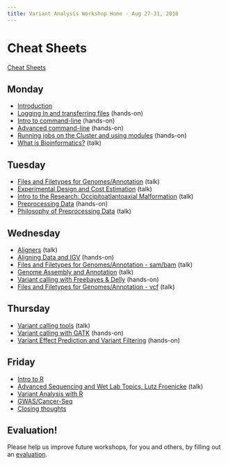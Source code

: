 ```yaml
---
title: Variant Analysis Workshop Home - Aug 27-31, 2018
---
```


Cheat Sheets
=======

[Cheat Sheets](cheatSheetIndex.md)


Monday
----------

* [Introduction](monday/Introduction.pdf)
* [Logging In and transferring files](monday/logging-in) (hands-on)
* [Intro to command-line](monday/command-line-intro) (hands-on)
* [Advanced command-line](monday/advanced-command-line) (hands-on)
* [Running jobs on the Cluster and using modules](monday/cluster) (hands-on)
* [What is Bioinformatics?](additional_lectures/What_is_Bioinformatics.pdf) (talk)


Tuesday
----------

* [Files and Filetypes for Genomes/Annotation](tuesday/Filetypes.pdf) (talk)
* [Experimental Design and Cost Estimation](tuesday/ExperimentalDesign.pdf) (talk)
* [Intro to the Research: Occipitoatlantoaxial Malformation](tuesday/OAAM.pdf) (talk)
* [Preprocessing Data](tuesday/preproc) (hands-on)
* [Philosophy of Preprocessing Data](tuesday/Preprocessing.pdf) (talk)


Wednesday
----------

* [Aligners](wednesday/Aligners.pdf) (talk)
* [Aligning Data and IGV](wednesday/alignment) (hands-on)
* [Files and Filetypes for Genomes/Annotation - sam/bam](tuesday/Filetypes.pdf) (talk)
* [Genome Assembly and Annotation](wednesday/GenomeAssembly.pdf) (talk)
* [Variant calling with Freebayes & Delly](wednesday/variant_calling) (hands-on)
* [Files and Filetypes for Genomes/Annotation - vcf](tuesday/Filetypes.pdf) (talk)


Thursday
----------

* [Variant calling tools](thursday/VariantCalling.pdf) (talk)
* [Variant calling with GATK](wednesday/gatk) (hands-on)
* [Variant Effect Prediction and Variant Filtering](thursday/snpeff) (hands-on)


Friday
----------

* [Intro to R](friday/Intro2R.md)
* [Advanced Sequencing and Wet Lab Topics, Lutz Froenicke](friday/VariantAnalysisBioinformaticsWorkshop_082017.pdf) (talk)
* [Variant Analysis with R](friday/Variant-Analysis-by-R.md)
* [GWAS/Cancer-Seq](friday/GWAS_Cancer.pdf)
* [Closing thoughts](friday/Closing_Thoughts.pdf)

Evaluation!
-----------

Please help us improve future workshops, for you and others, by filling out an [evaluation](https://goo.gl/forms/MGPGHaeAKo0lsDHV2).

